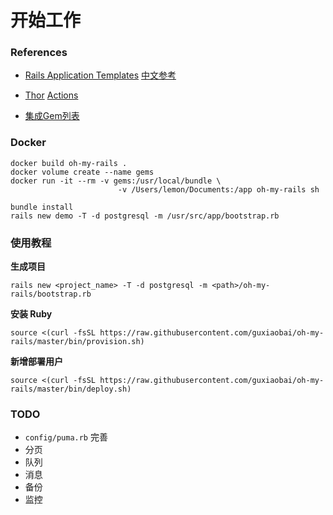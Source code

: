 # 开始工作

### References

* [Rails Application Templates](http://guides.rubyonrails.org/rails_application_templates.html) [中文参考](http://guides.ruby-china.org/rails_application_templates.html)
* [Thor](http://whatisthor.com/) [Actions](http://www.rubydoc.info/github/wycats/thor/Thor/Actions)

* [集成Gem列表](https://github.com/guxiaobai/developer-101/blob/master/ruby/gems.md)


### Docker

	docker build oh-my-rails .
	docker volume create --name gems
	docker run -it --rm -v gems:/usr/local/bundle \
							-v /Users/lemon/Documents:/app oh-my-rails sh
	
	bundle install						
	rails new demo -T -d postgresql -m /usr/src/app/bootstrap.rb

### 使用教程
**生成项目**

	rails new <project_name> -T -d postgresql -m <path>/oh-my-rails/bootstrap.rb

**安装 Ruby**

	source <(curl -fsSL https://raw.githubusercontent.com/guxiaobai/oh-my-rails/master/bin/provision.sh)

**新增部署用户**

	source <(curl -fsSL https://raw.githubusercontent.com/guxiaobai/oh-my-rails/master/bin/deploy.sh)

### TODO

* `config/puma.rb` 完善
* 分页
* 队列
* 消息
* 备份
* 监控
